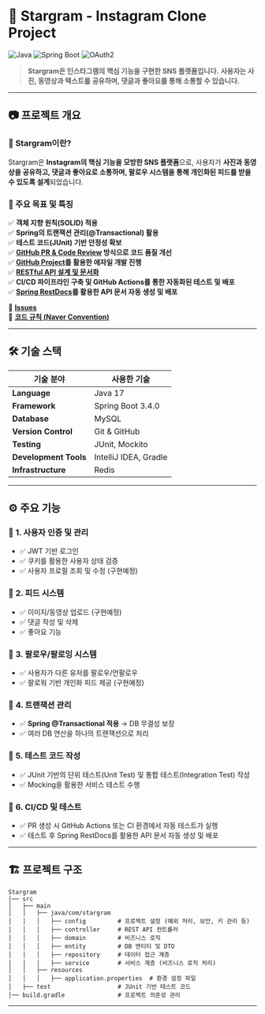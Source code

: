 # 🌟 Stargram - Instagram Clone Project
![Java](https://img.shields.io/badge/Java-17-blue) ![Spring Boot](https://img.shields.io/badge/Spring%20Boot-3.4-green) ![OAuth2](https://img.shields.io/badge/OAuth2-WIP-orange)
> **Stargram은 인스타그램의 핵심 기능을 구현한 SNS 플랫폼입니다.**
> **사용자는 사진, 동영상과 텍스트를 공유하며, 댓글과 좋아요를 통해 소통할 수 있습니다.**

---

## 📷 **프로젝트 개요**
### 🔹 Stargram이란?
Stargram은 **Instagram의 핵심 기능을 모방한 SNS 플랫폼**으로, 사용자가 **사진과 동영상을 공유하고, 댓글과 좋아요로 소통하며, 팔로우 시스템을 통해 개인화된 피드를 받을 수 있도록 설계**되었습니다.

### 🔹 주요 목표 및 특징
✅ **객체 지향 원칙(SOLID) 적용**  
✅ **Spring의 트랜잭션 관리(@Transactional) 활용**  
✅ **테스트 코드(JUnit) 기반 안정성 확보**  
✅ **[GitHub PR & Code Review](https://github.com/f-lab-edu/Stargram/pulls) 방식으로 코드 품질 개선**  
✅ **[GitHub Project](https://github.com/orgs/f-lab-edu/projects/331)를 활용한 애자일 개발 진행**  
✅ **[RESTful API 설계 및 문서화](https://docs.google.com/spreadsheets/d/1piFu00NngGIWQvQfoORgb7A-OuY4zVjEH804PHcYPtA/edit?gid=0#gid=0)**  
✅ **CI/CD 파이프라인 구축 및 GitHub Actions를 통한 자동화된 테스트 및 배포**  
✅ **[Spring RestDocs](https://gru3530.github.io/Stargram/)를 활용한 API 문서 자동 생성 및 배포**

🚀 **[Issues](https://github.com/f-lab-edu/Stargram/issues)**  
📌 **[코드 규칙 (Naver Convention)](https://naver.github.io/hackday-conventions-java/#_intellij)**

---

## 🛠 **기술 스택**
| 기술 분야 | 사용한 기술 |
|-----------|------------|
| **Language** | Java 17 |
| **Framework** | Spring Boot 3.4.0 |
| **Database** | MySQL |
| **Version Control** | Git & GitHub |
| **Testing** | JUnit, Mockito |
| **Development Tools** | IntelliJ IDEA, Gradle |
| **Infrastructure** | Redis |

---

## ⚙️ **주요 기능**
### 📌 **1. 사용자 인증 및 관리**
- ✅ JWT 기반 로그인
- ✅ 쿠키를 활용한 사용자 상태 검증
- ✅ 사용자 프로필 조회 및 수정 (구현예정)

### 📌 **2. 피드 시스템**
- ✅ 이미지/동영상 업로드  (구현예정)
- ✅ 댓글 작성 및 삭제
- ✅ 좋아요 기능 

### 📌 **3. 팔로우/팔로잉 시스템**
- ✅ 사용자가 다른 유저를 팔로우/언팔로우
- ✅ 팔로워 기반 개인화 피드 제공 (구현예정)

### 📌 **4. 트랜잭션 관리**
- ✅ **Spring @Transactional 적용** → DB 무결성 보장
- ✅ 여러 DB 연산을 하나의 트랜잭션으로 처리

### 📌 **5. 테스트 코드 작성**
- ✅ JUnit 기반의 단위 테스트(Unit Test) 및 통합 테스트(Integration Test) 작성
- ✅ Mocking을 활용한 서비스 테스트 수행

### 📌 **6. CI/CD 및 테스트**
- ✅ PR 생성 시 GitHub Actions 또는 CI 환경에서 자동 테스트가 실행
- ✅ 테스트 후 Spring RestDocs를 활용한 API 문서 자동 생성 및 배포

---

## 🏗 **프로젝트 구조**
```
Stargram
│── src
│   ├── main
│   │   ├── java/com/stargram
│   │   │   ├── config         # 프로젝트 설정 (예외 처리, 보안, 키 관리 등)
│   │   │   ├── controller     # REST API 컨트롤러
│   │   │   ├── domain         # 비즈니스 로직
│   │   │   ├── entity         # DB 엔티티 및 DTO
│   │   │   ├── repository     # 데이터 접근 계층
│   │   │   ├── service        # 서비스 계층 (비즈니스 로직 처리)
│   │   ├── resources
│   │   │   ├── application.properties  # 환경 설정 파일
│   ├── test                   # JUnit 기반 테스트 코드
│── build.gradle               # 프로젝트 의존성 관리
```

---


